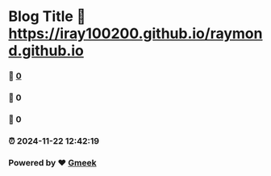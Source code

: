 # Blog Title :link: https://iray100200.github.io/raymond.github.io 
### :page_facing_up: [0](https://iray100200.github.io/raymond.github.io/tag.html) 
### :speech_balloon: 0 
### :hibiscus: 0 
### :alarm_clock: 2024-11-22 12:42:19 
### Powered by :heart: [Gmeek](https://github.com/Meekdai/Gmeek)
